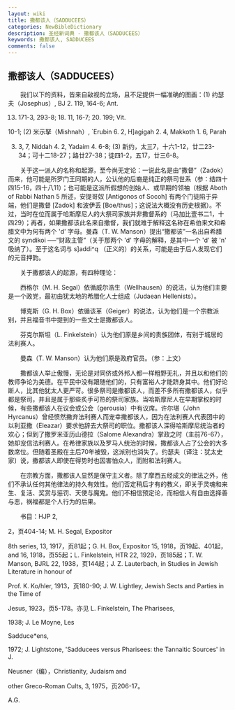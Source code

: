 ```yaml
---
layout: wiki
title: 撒都该人（SADDUCEES）
categories: NewBibleDictionary
description: 圣经新词典 - 撒都该人（SADDUCEES）
keywords: 撒都该人, SADDUCEES
comments: false
---
```


## 撒都该人（SADDUCEES）

　　我们以下的资料，皆来自敌视的立场，且不足提供一幅准确的图画：(1) 约瑟夫（Josephus）, BJ 2. 119, 164-6; Ant.

13. 171-3, 293-8; 18. 11, 16-7; 20. 199; Vit.

10-1; (2) 米示拏（Mishnah）, `Erubin 6. 2, H]agigah 2. 4, Makkoth 1. 6, Parah

3. 3, 7, Niddah 4. 2, Yadaim 4. 6-8; (3) 新约，太三7，十六1-12，廿二23-34；可十二18-27；路廿27-38；徒四1-2，五17，廿三6-8。

　　关于这一派人的名称和起源，至今尚无定论：一说此名是由“撒督”（Zadok）而来，他可能是所罗门王同期的人，公认他的后裔是纯正的祭司世系（参：结四十四15-16，四十八11）；也可能是这派所假想的创始人、或早期的领袖（根据 Aboth of Rabbi Nathan 5 所述，安提哥奴 [Antigonos of Socoh] 有两个门徒陷于异端，他们是撒督 [Zadok] 和波伊丢 [Boe/thus]；这说法大概没有历史根据）。不过，当时在位而属于哈斯摩尼人的大祭司家族并非撒督系的（马加比壹书二1，十四29）；再者，如果撒都该此名来自撒督，我们就难于解释这名称在希伯来文和希腊文中为何有两个 'd' 字母。曼森（T. W. Manson）提出“撒都该”一名出自希腊文的 syndikoi ──“财政主管”（关于那两个 'd' 字母的解释，是其中一个 'd' 被 'n' 吸纳了）。至于这名词与 s]addi^q （正义的）的关系，可能是由于后人发现它们的元音押韵。

　　关于撒都该人的起源，有四种理论：

　　西格尔（M. H. Segal）依循威尔浩生（Wellhausen）的说法，认为他们主要是一个政党，最初由犹太地的希腊化人士组成（Judaean Hellenists）。

　　博克斯（G. H. Box）依循该革（Geiger）的说法，认为他们是一个宗教派别，并且福音书中提到的一些文士是撒都该人。

　　芬克尔斯坦（L. Finkelstein）认为他们原是乡间的贵族团体，有别于城居的法利赛人。

　　曼森（T. W. Manson）认为他们原是政府官员。（参：上文）

　　撒都该人举止傲慢，无论是对同侪或外邦人都一样粗野无礼，并且以和他们的教师争论为美德。在平民中没有跟随他们的，只有富裕人才能跻身其中。他们好论断人，比其他犹太人更严苛。很多祭司是撒都该人，而差不多所有撒都该人，似乎都是祭司，并且是属于那些炙手可热的祭司家族。当哈斯摩尼人在早期掌权的时候，有些撒都该人在议会或公会（gerousia）中有议席。许尔堪（John Hyrcanus）曾经愤然撇弃法利赛人而宠幸撒都该人，因为在法利赛人代表团中的以利亚撒（Eleazar）要求他辞去大祭司的职位。撒都该人深得哈斯摩尼统治者的欢心；但到了撒罗米亚历山德拉（Salome Alexandra）掌政之时（主前76-67），她却宠信法利赛人。在希律家族以及罗马人统治的时候，撒都该人占了公会的大多数席位。但随着圣殿在主后70年被毁，这派别也消失了。约瑟夫〔译注：犹太史家〕说，撒都该人即使在得势时也因害怕众人，而附和法利赛人。

　　在宗教方面，撒都该人显然是保守主义者。除了摩西五经成文的律法之外，他们不承认任何其他律法的持久有效性。他们否定稍后才有的教义，即关于灵魂和来生、复活、奖赏与惩罚、天使与魔鬼。他们不相信预定论，而相信人有自由选择善与恶，祸福都是个人行为的后果。

　　书目：HJP 2,

2，页404-14; M. H. Segal, Expositor

8th series, 13, 1917，页81起；G. H. Box, Expositor 15, 1918，页19起、401起，and 16, 1918，页55起；L. Finkelstein, HTR 22, 1929，页185起；T. W. Manson, BJRL 22, 1938，页144起；J. Z. Lauterbach, in Studies in Jewish Literature in honour of

Prof. K. Ko/hler, 1913，页180-90; J. W. Lightley, Jewish Sects and Parties in the Time of

Jesus, 1923，页5-178。亦见 L. Finkelstein, The Pharisees,

1938; J. Le Moyne, Les

Sadduce*ens,

1972; J. Lightstone, 'Sadducees versus Pharisees: the Tannaitic Sources' in J.

Neusner（编），Christianity, Judaism and

other Greco-Roman Cults, 3, 1975，页206-17。

A.G.








